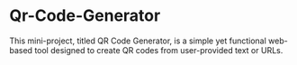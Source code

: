 # Qr-Code-Generator
This mini-project, titled QR Code Generator, is a simple yet functional web-based tool designed to create QR codes from user-provided text or URLs.
